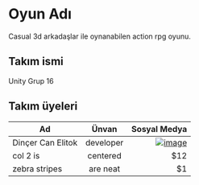 # Oyun Adı
Casual 3d arkadaşlar ile oynanabilen action rpg oyunu.
## Takım ismi
Unity Grup 16
## Takım üyeleri
| Ad       | Ünvan           | Sosyal Medya  |
| ------------- |:-------------:| -----:|
| Dinçer Can Elitok      | developer |[![image](https://github.com/RyzinGit/TheCivilian/assets/34654101/4e738372-8320-4b42-b1b0-093f1f90228d)](https://github.com/10urgke/OUABootcamp) |
| col 2 is      | centered      |   $12 |
| zebra stripes | are neat      |    $1 |

